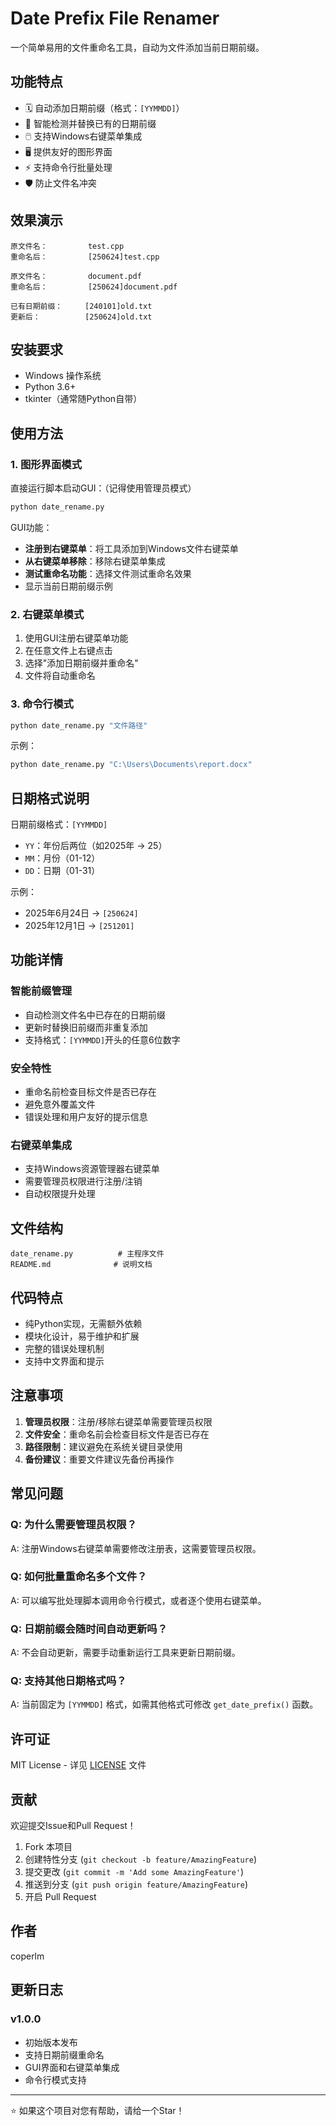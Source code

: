 # Date Prefix File Renamer

一个简单易用的文件重命名工具，自动为文件添加当前日期前缀。

## 功能特点

- 🗓️ 自动添加日期前缀（格式：`[YYMMDD]`）
- 🔄 智能检测并替换已有的日期前缀
- 🖱️ 支持Windows右键菜单集成
- 🖥️ 提供友好的图形界面
- ⚡ 支持命令行批量处理
- 🛡️ 防止文件名冲突

## 效果演示

```
原文件名：         test.cpp
重命名后：         [250624]test.cpp

原文件名：         document.pdf  
重命名后：         [250624]document.pdf

已有日期前缀：     [240101]old.txt
更新后：          [250624]old.txt
```

## 安装要求

- Windows 操作系统
- Python 3.6+
- tkinter（通常随Python自带）

## 使用方法

### 1. 图形界面模式

直接运行脚本启动GUI：（记得使用管理员模式）

```bash
python date_rename.py
```

GUI功能：
- **注册到右键菜单**：将工具添加到Windows文件右键菜单
- **从右键菜单移除**：移除右键菜单集成
- **测试重命名功能**：选择文件测试重命名效果
- 显示当前日期前缀示例

### 2. 右键菜单模式

1. 使用GUI注册右键菜单功能
2. 在任意文件上右键点击
3. 选择"添加日期前缀并重命名"
4. 文件将自动重命名

### 3. 命令行模式

```bash
python date_rename.py "文件路径"
```

示例：
```bash
python date_rename.py "C:\Users\Documents\report.docx"
```

## 日期格式说明

日期前缀格式：`[YYMMDD]`

- `YY`：年份后两位（如2025年 → 25）
- `MM`：月份（01-12）
- `DD`：日期（01-31）

示例：
- 2025年6月24日 → `[250624]`
- 2025年12月1日 → `[251201]`

## 功能详情

### 智能前缀管理
- 自动检测文件名中已存在的日期前缀
- 更新时替换旧前缀而非重复添加
- 支持格式：`[YYMMDD]`开头的任意6位数字

### 安全特性
- 重命名前检查目标文件是否已存在
- 避免意外覆盖文件
- 错误处理和用户友好的提示信息

### 右键菜单集成
- 支持Windows资源管理器右键菜单
- 需要管理员权限进行注册/注销
- 自动权限提升处理

## 文件结构

```
date_rename.py          # 主程序文件
README.md              # 说明文档
```

## 代码特点

- 纯Python实现，无需额外依赖
- 模块化设计，易于维护和扩展
- 完整的错误处理机制
- 支持中文界面和提示

## 注意事项

1. **管理员权限**：注册/移除右键菜单需要管理员权限
2. **文件安全**：重命名前会检查目标文件是否已存在
3. **路径限制**：建议避免在系统关键目录使用
4. **备份建议**：重要文件建议先备份再操作

## 常见问题

### Q: 为什么需要管理员权限？
A: 注册Windows右键菜单需要修改注册表，这需要管理员权限。

### Q: 如何批量重命名多个文件？
A: 可以编写批处理脚本调用命令行模式，或者逐个使用右键菜单。

### Q: 日期前缀会随时间自动更新吗？
A: 不会自动更新，需要手动重新运行工具来更新日期前缀。

### Q: 支持其他日期格式吗？
A: 当前固定为 `[YYMMDD]` 格式，如需其他格式可修改 `get_date_prefix()` 函数。

## 许可证

MIT License - 详见 [LICENSE](LICENSE) 文件

## 贡献

欢迎提交Issue和Pull Request！

1. Fork 本项目
2. 创建特性分支 (`git checkout -b feature/AmazingFeature`)
3. 提交更改 (`git commit -m 'Add some AmazingFeature'`)
4. 推送到分支 (`git push origin feature/AmazingFeature`)
5. 开启 Pull Request

## 作者

coperlm

## 更新日志

### v1.0.0
- 初始版本发布
- 支持日期前缀重命名
- GUI界面和右键菜单集成
- 命令行模式支持

---

⭐ 如果这个项目对您有帮助，请给一个Star！

